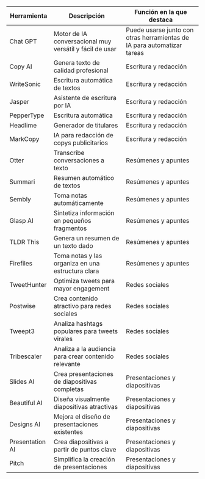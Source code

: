 |Herramienta|Descripción|Función en la que destaca|
|-|-|-|
|Chat GPT|Motor de IA conversacional muy versátil y fácil de usar|Puede usarse junto con otras herramientas de IA para automatizar tareas|
|Copy AI|Genera texto de calidad profesional|Escritura y redacción|
|WriteSonic|Escritura automática de textos|Escritura y redacción|
|Jasper|Asistente de escritura por IA|Escritura y redacción|
|PepperType|Escritura automática|Escritura y redacción|
|Headlime|Generador de titulares|Escritura y redacción|
|MarkCopy|IA para redacción de copys publicitarios|Escritura y redacción|
|Otter|Transcribe conversaciones a texto|Resúmenes y apuntes|
|Summari|Resumen automático de textos|Resúmenes y apuntes|
|Sembly|Toma notas automáticamente|Resúmenes y apuntes|
|Glasp AI|Sintetiza información en pequeños fragmentos|Resúmenes y apuntes|
|TLDR This|Genera un resumen de un texto dado|Resúmenes y apuntes|
|Firefiles|Toma notas y las organiza en una estructura clara|Resúmenes y apuntes|
|TweetHunter|Optimiza tweets para mayor engagement|Redes sociales|
|Postwise|Crea contenido atractivo para redes sociales|Redes sociales|
|Tweept3|Analiza hashtags populares para tweets virales|Redes sociales|
|Tribescaler|Analiza a la audiencia para crear contenido relevante|Redes sociales|
|Slides AI|Crea presentaciones de diapositivas completas|Presentaciones y diapositivas|
|Beautiful AI|Diseña visualmente diapositivas atractivas|Presentaciones y diapositivas|
|Designs AI|Mejora el diseño de presentaciones existentes|Presentaciones y diapositivas|
|Presentation AI|Crea diapositivas a partir de puntos clave|Presentaciones y diapositivas|
|Pitch|Simplifica la creación de presentaciones|Presentaciones y diapositivas|